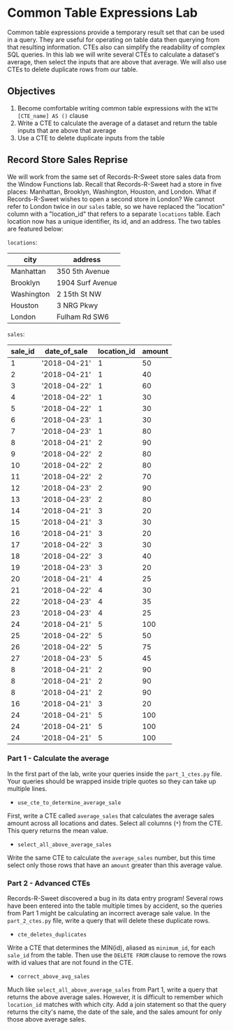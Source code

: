 
# Common Table Expressions Lab

Common table expressions provide a temporary result set that can be used in a query.  They are useful for operating on table data then querying from that resulting information.  CTEs also can simplify the readability of complex SQL queries.  In this lab we will write several CTEs to calculate a dataset's average, then select the inputs that are above that average.  We will also use CTEs to delete duplicate rows from our table.

## Objectives

1.  Become comfortable writing common table expressions with the `WITH [CTE_name] AS ()` clause
2.  Write a CTE to calculate the average of a dataset and return the table inputs that are above that average
3.  Use a CTE to delete duplicate inputs from the table

## Record Store Sales Reprise

We will work from the same set of Records-R-Sweet store sales data from the Window Functions lab.  Recall that Records-R-Sweet had a store in five places: Manhattan, Brooklyn, Washington, Houston, and London.  What if Records-R-Sweet wishes to open a second store in London?  We cannot refer to London twice in our `sales` table, so we have replaced the "location" column with a "location_id" that refers to a separate `locations` table.  Each location now has a unique identifier, its id, and an address.  The two tables are featured below:

`locations`:

|city      |address         |
|----------|----------------|
|Manhattan |350 5th Avenue  |
|Brooklyn  |1904 Surf Avenue|
|Washington|2 15th St NW    |
|Houston   |3 NRG Pkwy      |
|London    |Fulham Rd SW6   |


`sales`:

|sale_id|date_of_sale|location_id|amount|
|-------|------------|-----------|------|
|1      |'2018-04-21'|1          |50    |
|2      |'2018-04-21'|1          |40    |
|3      |'2018-04-22'|1          |60    |
|4      |'2018-04-22'|1          |30    |
|5      |'2018-04-22'|1          |30    |
|6      |'2018-04-23'|1          |30    |
|7      |'2018-04-23'|1          |80    |
|8      |'2018-04-21'|2          |90    |
|9      |'2018-04-22'|2          |80    |
|10     |'2018-04-22'|2          |80    |
|11     |'2018-04-22'|2          |70    |
|12     |'2018-04-23'|2          |90    |
|13     |'2018-04-23'|2          |80    |
|14     |'2018-04-21'|3          |20    |
|15     |'2018-04-21'|3          |30    |
|16     |'2018-04-21'|3          |20    |
|17     |'2018-04-22'|3          |30    |
|18     |'2018-04-22'|3          |40    |
|19     |'2018-04-23'|3          |20    |
|20     |'2018-04-21'|4          |25    |
|21     |'2018-04-22'|4          |30    |
|22     |'2018-04-23'|4          |35    |
|23     |'2018-04-23'|4          |25    |
|24     |'2018-04-21'|5          |100   |
|25     |'2018-04-22'|5          |50    |
|26     |'2018-04-22'|5          |75    |
|27     |'2018-04-23'|5          |45    |
|8      |'2018-04-21'|2          |90    |
|8      |'2018-04-21'|2          |90    |
|8      |'2018-04-21'|2          |90    |
|16     |'2018-04-21'|3          |20    |
|24     |'2018-04-21'|5          |100   |
|24     |'2018-04-21'|5          |100   |
|24     |'2018-04-21'|5          |100   |


### Part 1 - Calculate the average

In the first part of the lab, write your queries inside the `part_1_ctes.py` file.  Your queries should be wrapped inside triple quotes so they can take up multiple lines.

* `use_cte_to_determine_average_sale`

First, write a CTE called `average_sales` that calculates the average sales amount across all locations and dates.  Select all columns (`*`) from the CTE.  This query returns the mean value.

* `select_all_above_average_sales`

Write the same CTE to calculate the `average_sales` number, but this time select only those rows that have an `amount` greater than this average value.

### Part 2 - Advanced CTEs

Records-R-Sweet discovered a bug in its data entry program!  Several rows have been entered into the table multiple times by accident, so the queries from Part 1 might be calculating an incorrect average sale value.  In the `part_2_ctes.py` file, write a query that will delete these duplicate rows.

* `cte_deletes_duplicates`

Write a CTE that determines the MIN(id), aliased as `minimum_id`, for each `sale_id` from the table.  Then use the `DELETE FROM` clause to remove the rows with id values that are not found in the CTE.

* `correct_above_avg_sales`

Much like `select_all_above_average_sales` from Part 1, write a query that returns the above average sales.  However, it is difficult to remember which `location_id` matches with which city.  Add a join statement so that the query returns the city's name, the date of the sale, and the sales amount for only those above average sales.

